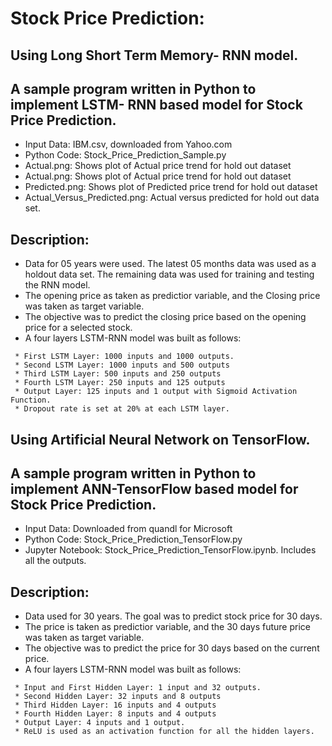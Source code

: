 # Stock Price Prediction:
## Using Long Short Term Memory- RNN model.
## A sample program written in Python to implement LSTM- RNN based model for Stock Price Prediction.
* Input Data: IBM.csv, downloaded from Yahoo.com
* Python Code: Stock_Price_Prediction_Sample.py
* Actual.png: Shows plot of Actual price trend for hold out dataset
* Actual.png: Shows plot of Actual price trend for hold out dataset
* Predicted.png: Shows plot of Predicted price trend for hold out dataset
* Actual_Versus_Predicted.png: Actual versus predicted for hold out data set.

## Description: 
* Data for 05 years were used. The latest 05 months data was used as a holdout data set. The remaining data was used for training and testing the RNN model.
* The opening price as taken as predictior variable, and the Closing price was taken as target variable.
* The objective was to predict the closing price based on the opening price for a selected stock.
* A four layers LSTM-RNN model was built as follows:
``` 
 * First LSTM Layer: 1000 inputs and 1000 outputs.
 * Second LSTM Layer: 1000 inputs and 500 outputs
 * Third LSTM Layer: 500 inputs and 250 outputs
 * Fourth LSTM Layer: 250 inputs and 125 outputs
 * Output Layer: 125 inputs and 1 output with Sigmoid Activation Function.
 * Dropout rate is set at 20% at each LSTM layer.
``` 
 ## Using Artificial Neural Network on TensorFlow.
## A sample program written in Python to implement ANN-TensorFlow based model for Stock Price Prediction.
* Input Data: Downloaded from quandl for Microsoft
* Python Code: Stock_Price_Prediction_TensorFlow.py
* Jupyter Notebook: Stock_Price_Prediction_TensorFlow.ipynb. Includes all the outputs.

## Description: 
* Data used for 30 years. The goal was to predict stock price for 30 days.
* The price is taken as predictior variable, and the 30 days future price was taken as target variable.
* The objective was to predict the price for 30 days based on the current price.
* A four layers LSTM-RNN model was built as follows:
``` 
 * Input and First Hidden Layer: 1 input and 32 outputs.
 * Second Hidden Layer: 32 inputs and 8 outputs
 * Third Hidden Layer: 16 inputs and 4 outputs
 * Fourth Hidden Layer: 8 inputs and 4 outputs
 * Output Layer: 4 inputs and 1 output.
 * ReLU is used as an activation function for all the hidden layers.
```
